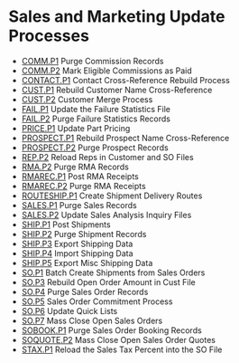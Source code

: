# Sales and Marketing Update Processes

<PageHeader />

- [COMM.P1](COMM-P1/README.md) Purge Commission Records
- [COMM.P2](../../AP-OVERVIEW/AP-PROCESS/COMM-P2/README.md) Mark Eligible Commissions as Paid
- [CONTACT.P1](CONTACT-P1/README.md) Contact Cross-Reference Rebuild Process
- [CUST.P1](../../AR-OVERVIEW/AR-PROCESS/CUST-P1/README.md) Rebuild Customer Name Cross-Reference
- [CUST.P2](../../AR-OVERVIEW/AR-PROCESS/CUST-P2/README.md) Customer Merge Process
- [FAIL.P1](FAIL-P1/README.md) Update the Failure Statistics File
- [FAIL.P2](FAIL-P2/README.md) Purge Failure Statistics Records
- [PRICE.P1](PRICE-P1/README.md) Update Part Pricing
- [PROSPECT.P1](PROSPECT-P1/README.md) Rebuild Prospect Name Cross-Reference
- [PROSPECT.P2](PROSPECT-P2/README.md) Purge Prospect Records
- [REP.P2](REP-P2/README.md) Reload Reps in Customer and SO Files
- [RMA.P2](RMA-P2/README.md) Purge RMA Records
- [RMAREC.P1](RMAREC-P1/README.md) Post RMA Receipts
- [RMAREC.P2](RMAREC-P2/README.md) Purge RMA Receipts
- [ROUTESHIP.P1](ROUTESHIP-P1/README.md) Create Shipment Delivery Routes
- [SALES.P1](SALES-P1/README.md) Purge Sales Records
- [SALES.P2](SALES-P2/README.md) Update Sales Analysis Inquiry Files
- [SHIP.P1](SHIP-P1/README.md) Post Shipments
- [SHIP.P2](SHIP-P2/README.md) Purge Shipment Records
- [SHIP.P3](SHIP-P3/README.md) Export Shipping Data
- [SHIP.P4](SHIP-P4/README.md) Import Shipping Data
- [SHIP.P5](SHIP-P5/README.md) Export Misc Shipping Data
- [SO.P1](SO-P1/README.md) Batch Create Shipments from Sales Orders
- [SO.P3](SO-P3/README.md) Rebuild Open Order Amount in Cust File
- [SO.P4](SO-P4/README.md) Purge Sales Order Records
- [SO.P5](SO-P5/README.md) Sales Order Commitment Process
- [SO.P6](SO-P6/README.md) Update Quick Lists
- [SO.P7](SO-P7/README.md) Mass Close Open Sales Orders
- [SOBOOK.P1](SOBOOK-P1/README.md) Purge Sales Order Booking Records
- [SOQUOTE.P2](SOQUOTE-P2/README.md) Mass Close Open Sales Order Quotes
- [STAX.P1](STAX-P1/README.md) Reload the Sales Tax Percent into the SO File

<badge text= "Version 8.10.57" vertical="middle" />

<PageFooter />
